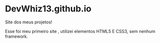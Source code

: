 # DevWhiz13.github.io
Site dos meus projetos!

Esse foi meu primeiro site , utilizei elementos HTML5 E CSS3, sem nenhum framework.

